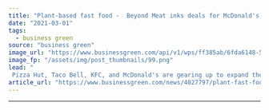 ```yaml
---
title: "Plant-based fast food -  Beyond Meat inks deals for McDonald's, KFC and Pizza Hut"
date: "2021-03-01"
tags: 
  - business green
source: "business green"
image_url: "https://www.businessgreen.com/api/v1/wps/ff385ab/6fda6148-53c0-42d4-a827-5726089f052f/6/beyond-meat-burger-185x114.png"
image_fp: "/assets/img/post_thumbnails/99.png"
lead: "
 Pizza Hut, Taco Bell, KFC, and McDonald's are gearing up to expand their plant-based lines amid surging demand for sustainable food ..."
article_url: "https://www.businessgreen.com/news/4027797/plant-fast-food-meat-inks-deals-mcdonald-kfc-pizza-hut"
---
```


---
